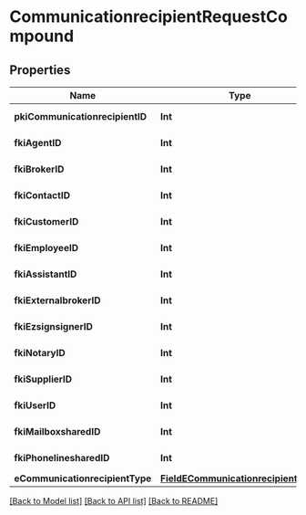 # CommunicationrecipientRequestCompound

## Properties
Name | Type | Description | Notes
------------ | ------------- | ------------- | -------------
**pkiCommunicationrecipientID** | **Int** | The unique ID of the Communicationrecipient. | [optional] 
**fkiAgentID** | **Int** | The unique ID of the Agent. | [optional] 
**fkiBrokerID** | **Int** | The unique ID of the Broker. | [optional] 
**fkiContactID** | **Int** | The unique ID of the Contact | [optional] 
**fkiCustomerID** | **Int** | The unique ID of the Customer. | [optional] 
**fkiEmployeeID** | **Int** | The unique ID of the Employee. | [optional] 
**fkiAssistantID** | **Int** | The unique ID of the Assistant. | [optional] 
**fkiExternalbrokerID** | **Int** | The unique ID of the Externalbroker. | [optional] 
**fkiEzsignsignerID** | **Int** | The unique ID of the Ezsignsigner | [optional] 
**fkiNotaryID** | **Int** | The unique ID of the Notary. | [optional] 
**fkiSupplierID** | **Int** | The unique ID of the Supplier. | [optional] 
**fkiUserID** | **Int** | The unique ID of the User | [optional] 
**fkiMailboxsharedID** | **Int** | The unique ID of the Mailboxshared | [optional] 
**fkiPhonelinesharedID** | **Int** | The unique ID of the Phonelineshared | [optional] 
**eCommunicationrecipientType** | [**FieldECommunicationrecipientType**](FieldECommunicationrecipientType.md) |  | [optional] 

[[Back to Model list]](../README.md#documentation-for-models) [[Back to API list]](../README.md#documentation-for-api-endpoints) [[Back to README]](../README.md)


